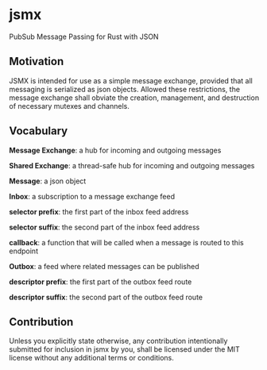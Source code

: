 # jsmx
PubSub Message Passing for Rust with JSON

## Motivation

JSMX is intended for use as a simple message exchange, provided that all messaging is serialized as json objects.
Allowed these restrictions, the message exchange shall obviate the creation, management, and destruction of necessary mutexes and channels.

## Vocabulary

**Message Exchange**: a hub for incoming and outgoing messages

**Shared Exchange**: a thread-safe hub for incoming and outgoing messages

**Message**: a json object


**Inbox**: a subscription to a message exchange feed

**selector prefix**: the first part of the inbox feed address

**selector suffix**: the second part of the inbox feed address

**callback**: a function that will be called when a message is routed to this endpoint


**Outbox**: a feed where related messages can be published

**descriptor prefix**: the first part of the outbox feed route

**descriptor suffix**: the second part of the outbox feed route



## Contribution
Unless you explicitly state otherwise, any contribution intentionally submitted for inclusion in jsmx by you,
shall be licensed under the MIT license without any additional terms or conditions.
